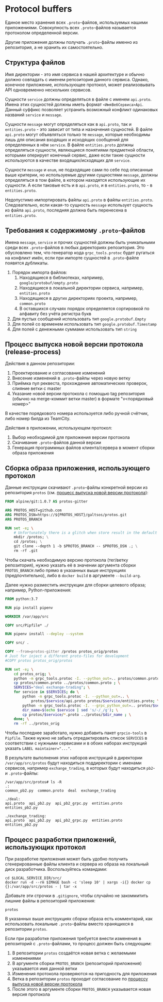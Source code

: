 # Protocol buffers

Единое место хранения всех `.proto`-файлов, используемых нашими приложениями. Совокупность всех `.proto`-файлов называется протоколом определенной версии.

Другие приложения должны получать `.proto`-файлы именно из репозитория, а не хранить их самостоятельно.

## Структура файлов

Имя директории - это имя сервиса в нашей архитектуре и обычно должно совпадать с именем репозитория данного сервиса. Однако, конечное приложение, использующее протокол, может реализовывать API одновременно нескольких сервисов.

Сущности `service` должны определяться в файле с именем `api.proto`. Имена этих сущностей должны иметь формат `<ИмяВебСервиса>Api`. Данный суффикс позволяет устранить возможный конфликт одинаковых названий `service` и `message`.

Сущности `message` могут определяться как в `api.proto`, так и `entities.proto` - это зависит от типа и назначения сущностей. В файле `api.proto` могут объявляться только те `message`, которые необходимы лишь для описания входящих и исходящих сообщений для определенных в нём `service`. В файле `entities.proto` должны определяться сущности, являющиеся понятиями предметной области, которыми оперирует конечный сервис, даже если такие сущности используются в качестве входящих/исходящих для `service`.

Сущности `message` и `enum`, не подходящие сами по себе под описанные выше критерии, но используемые другими сущностями `message`, должны определяться в том файле, в котором находятся использующие их сущности. А если таковые есть и в `api.proto`, и в `entities.proto`, то - в `entities.proto`.

Недопустимо импортировать файлы `api.proto` в файлы `entities.proto`. Следовательно, если какая-то сущность `message` использует сущность из файла `api.proto`, последняя должна быть перенесена в `entities.proto`.

## Требования к содержимому `.proto`-файлов

Имена `message`, `service` и прочих сущностей должны быть уникальными среди всех `.proto`-файлов в любых директориях репозитория. Это обусловлено тем, что генератор кода `grpc_tools.protoc` будет ругаться на конфликт имён, если при импорте сущностей в `.proto`-файле появятся дубликаты.

1. Порядок импорта файлов:
    1. Находящиеся в библиотеках, например, `google/protobuf/empty.proto`
    1. Находящиеся в локальной директории сервиса, например, `entities.proto`
    1. Находящиеся в других директориях проекта, например, `common.proto`
    1. В оставшихся случаях порядок определяется сортировкой по алфавиту без учёта регистра букв
1. Для пустых сообщений использовать тип `google.protobuf.Empty`
1. Для полей со временем использовать тип `google.protobuf.Timestamp`
1. Для полей с денежными суммами использовать тип `string`

## Процесс выпуска новой версии протокола (release-process)

Действия в данном репозитории:

1. Проектирование и согласование изменений
1. Внесение изменений в `.proto`-файлы через новую ветку
1. Приёмка пул реквеста, прохождение автоматических проверок, слияние ветки с master
1. Указание новой версии протокола с помощью tag репозитория (обычно на merge-коммит ветки master) в формате "v<порядковый номер>"

В качестве порядкового номера используется либо ручной счётчик, либо номер билда из TeamCity.

Действия в приложении, использующем протокол:

1. Выбор необходимой для приложения версии протокола
1. Скачивание `.proto`-файлов данной версии
1. Генерация программных файлов клиента/сервера в момент сборки образа приложения

## Сборка образа приложения, использующего протокол

Данные инструкции скачивают `.proto`-файлы конкретной версии из репозитория `protos` (см. [процесс выпуска новой версии протокола](#release-process)):

```dockerfile
FROM alpine/git:1.0.7 AS protos-gitter

ARG PROTOS_HOST=github.com
ARG PROTOS_DSN=https://${PROTOS_HOST}/galtsos/protos.git
ARG PROTOS_BRANCH

RUN set -e; \
    # Unfortunately there is a glitch when store result in the default /git directory
    mkdir /protos; \
    cd /protos; \
    git clone --depth 1 -b $PROTOS_BRANCH -- $PROTOS_DSN .; \
    rm -rf .git
```

Чтобы скачать необходимую версию протокола (тег/ветку репозитория), нужно указать её в значении аргумента сборки `PROTOS_BRANCH` либо прямо в указанных выше инструкциях (предпочтительно), либо в `docker build` в аргументе `--build-arg`.

Далее нужно разместить инструкции для сборки целевого образа; например, Python-приложения:

```dockerfile
FROM python:3.7

RUN pip install pipenv

WORKDIR /var/app/src

COPY src/Pipfile* ./

RUN pipenv install --deploy --system

COPY src/ .

COPY --from=protos-gitter /protos protos_orig/protos
# Just for inject a different proto-files for development
#COPY protos protos_orig/protos

RUN set -e; \
    cd protos_orig; \
    python -m grpc_tools.protoc -I. --python_out=.. protos/common.proto; \
    cp protos/common.proto ../protos/common.proto ; \
    SERVICES="deal exchange-trading"; \
    for service in $SERVICES; do \
        python -m grpc_tools.protoc -I. --python_out=.. \
            protos/$service/api.proto protos/$service/entities.proto; \
        python -m grpc_tools.protoc -I. --grpc_python_out=.. protos/$service/api.proto; \
        dir_name=$(echo $service | sed 's/-/_/g'); \
        cp protos/$service/*.proto ../protos/$dir_name ; \
    done; \
    rm -rf ../protos_orig
```

Чтобы последнее заработало, нужно добавить пакет `grpcio-tools` в `Pipfile`. Также нужно не забыть отредактировать список `SERVICES` в соответствии с нужными сервисами и в обоих наборах инструкций указать `LABEL maintainer="..."`.

В результате выполнения этих наборов инструкций в директории `/var/app/src/protos` будут находиться поддиректории с именами сервисов, например `exchange_trading`, в которых будут находиться `pb2`- и `.proto`-файлы:

```
/var/app/src/protos# ls -R
.:
common_pb2.py  common.proto  deal  exchange_trading

./deal:
api.proto  api_pb2.py  api_pb2_grpc.py  entities.proto  entities_pb2.py

./exchange_trading:
api.proto  api_pb2.py  api_pb2_grpc.py  entities.proto  entities_pb2.py
```

## Процесс разработки приложений, использующих протокол

При разработке приложения может быть удобно получить сгенерированные файлы клиента и сервера из образа на локальный диск разработчика. Воспользуйтесь командами:

```shell
cd $LOCAL_SERVICE_DIR/src/
docker run -d --rm $IMAGE bash -c 'sleep 10' | xargs -i{} docker cp {}:/var/app/src/protos - | tar -x
```

Добавьте эти строчки в `.gitignore`, чтобы случайно не закоммитить лишние файлы в репозиторий приложения:

```gitignore
protos
```

В указанных выше инструкциях сборки образа есть комментарий, как использовать локальные `.proto`-файлы вместо хранящихся в репозитории `protos`.

Если при разработке приложения требуется внести изменения в репозиторий с `.proto`-файлами, то процесс должен быть следующим:

1. В репозитории `protos` создаётся новая ветка с желаемыми изменениями
1. В аргументе сборки `PROTOS_BRANCH` (репозиторий приложения) указывается имя данной ветки
1. Изменения протокола проверяются на пригодность для приложения
1. Ветка в репозитории `protos` проходит согласование по [процессу выпуска новой версии протокола](#release-process)
1. После этого в аргументе сборки `PROTOS_BRANCH` указывается новая версия протокола
